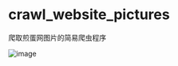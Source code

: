 # crawl_website_pictures
爬取煎蛋网图片的简易爬虫程序

![image](https://user-images.githubusercontent.com/85126865/122952687-c2c00100-d3b0-11eb-8023-ab64ad607f32.png)
